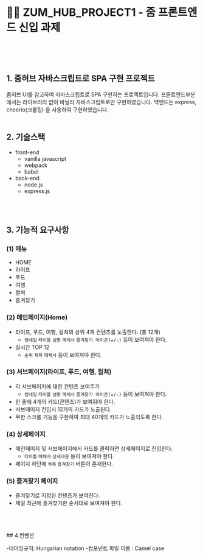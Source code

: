<br>
<br>
<br>

# 👩‍💻 ZUM_HUB_PROJECT1 - 줌 프론트엔드 신입 과제

<br>
<br>
<br>


## 1. 줌허브 자바스크립트로 SPA 구현  프로젝트
 줌허브 UI를 참고하여 자바스크립트로 SPA 구현하는 프로젝트입니다. 프론트엔드부분에서는 라이브러리 없이 바닐라 자바스크립트로만 구현하였습니다. 백엔드는 express, cheerio(크롤링) 을 사용하여 구현하였습니다. 
<br>
<br>

## 2. 기술스택
- front-end
    - vanilla javascript
    - webpack
    - babel
- back-end
    - node.js
    - express.js

<br>
<br>

## 3. 기능적 요구사항

### (1) 메뉴

- HOME
- 라이프
- 푸드
- 여행
- 컬쳐
- 즐겨찾기

### (2) 메인페이지(Home)

- 라이프, 푸드, 여행, 컬처의 상위 4개 컨텐츠를 노출한다. (총 12개)
    - `썸네일` `타이틀` `설명` `매체사` `즐겨찾기 아이콘(★/☆)` 등이 보여져야 한다.
- 실시간 TOP 12
    - `순위` `제목` `매체사`  등이 보여져야 한다.

### (3) 서브페이지(라이프, 푸드, 여행, 컬쳐)

- 각 서브페이지에 대한 컨텐츠 보여주기
    - `썸네일` `타이틀` `설명` `매체사` `즐겨찾기 아이콘(★/☆)` 등이 보여져야 한다.
- 한 줄에 4개의 카드(콘텐츠)가 보여줘야 한다.
- 서브페이지 진입시 12개의 카드가 노출된다.
- 무한 스크롤 기능을 구한하여 최대 40개의 카드가 노출되도록 한다.

### (4) 상세페이지

- 메인페이지 및 서브페이지에서 카드를 클릭하면 상세페이지로 진입한다.
    - `타이틀` `매체사` `상세내용` 등이 보여져야 한다.
- 페이지 하단에 `목록` `즐겨찾기` 버튼이 존재한다.

### (5) 즐겨찾기 페이지

- 즐겨찾기로 지정된 컨텐츠가 보여진다.
- 제일 최근에 즐겨찾기한 순서대로 보여져야 한다.
<br>
<br>
<br>
## 4.컨벤션

-네이밍규칙: Hungarian notation
-컴포넌트 파일 이름 : Camel case




